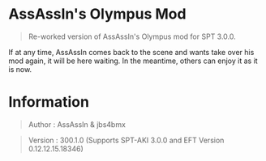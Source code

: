 # AssAssIn's Olympus Mod
>Re-worked version of AssAssIn's Olympus mod for SPT 3.0.0.

If at any time, AssAssIn comes back to the scene and wants take over his mod again, it will be here waiting. In the meantime, others can enjoy it as it is now.


# Information
>Author  : AssAssIn & jbs4bmx

>Version : 300.1.0 (Supports SPT-AKI 3.0.0 and EFT Version 0.12.12.15.18346)

